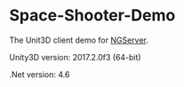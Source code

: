 # Space-Shooter-Demo

The Unit3D client demo for [NGServer](https://github.com/cwj5012/NGServer). 

Unity3D version: 2017.2.0f3 (64-bit)

.Net version: 4.6
